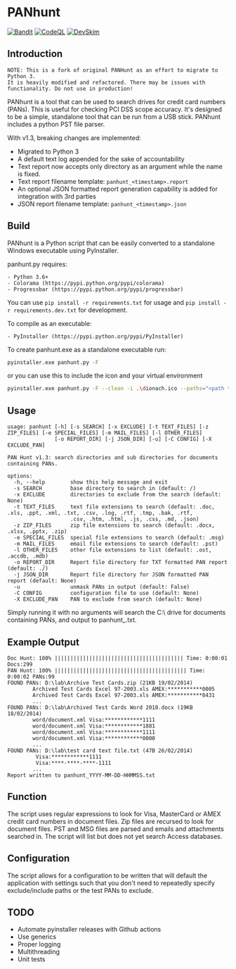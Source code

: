 # PANhunt

[![Bandit](https://github.com/zbalkan/PANhunt/actions/workflows/bandit.yml/badge.svg?branch=master)](https://github.com/zbalkan/PANhunt/actions/workflows/bandit.yml)
[![CodeQL](https://github.com/zbalkan/PANhunt/actions/workflows/codeql.yml/badge.svg?branch=master)](https://github.com/zbalkan/PANhunt/actions/workflows/codeql.yml)
[![DevSkim](https://github.com/zbalkan/PANhunt/actions/workflows/devskim.yml/badge.svg?branch=master)](https://github.com/zbalkan/PANhunt/actions/workflows/devskim.yml)

## Introduction

```
NOTE: This is a fork of original PANHunt as an effort to migrate to Python 3.
It is heavily modified and refactored. There may be issues with functionality. Do not use in production!
```

PANhunt is a tool that can be used to search drives for credit card numbers (PANs). This is useful for checking PCI DSS scope accuracy. It's designed to be a simple, standalone tool that can be run from a USB stick. PANhunt includes a python PST file parser.

With v1.3, breaking changes are implemented:

- Migrated to Python 3
- A default text log appended for the sake of accountability
- Text report now accepts only directory as an argument while the name is fixed.
- Text report filename template: `panhunt_<timestamp>.report`
- An optional JSON formatted report generation capability is added for integration with 3rd parties
- JSON report filename template: `panhunt_<timestamp>.json`

## Build

PANhunt is a Python script that can be easily converted to a standalone Windows executable using PyInstaller.

panhunt.py requires:

	- Python 3.6+
	- Colorama (https://pypi.python.org/pypi/colorama)
	- Progressbar (https://pypi.python.org/pypi/progressbar)

You can use `pip install -r requirements.txt` for usage and `pip install -r requirements.dev.txt` for development.

To compile as an executable:

	- PyInstaller (https://pypi.python.org/pypi/PyInstaller)

To create panhunt.exe as a standalone executable run:

```bash
pyinstaller.exe panhunt.py -F
```

or you can use this to include the icon and your virtual environment

```bash
pyinstaller.exe panhunt.py -F --clean -i .\dionach.ico --paths="<path to virtual env>\Lib\site-packages"
```

## Usage

```
usage: panhunt [-h] [-s SEARCH] [-x EXCLUDE] [-t TEXT_FILES] [-z ZIP_FILES] [-e SPECIAL_FILES] [-m MAIL_FILES] [-l OTHER_FILES]
               [-o REPORT_DIR] [-j JSON_DIR] [-u] [-C CONFIG] [-X EXCLUDE_PAN]

PAN Hunt v1.3: search directories and sub directories for documents containing PANs.

options:
  -h, --help        show this help message and exit
  -s SEARCH         base directory to search in (default: /)
  -x EXCLUDE        directories to exclude from the search (default: None)
  -t TEXT_FILES     text file extensions to search (default: .doc, .xls, .ppt, .xml, .txt, .csv, .log, .rtf, .tmp, .bak, .rtf, 
                    .csv, .htm, .html, .js, .css, .md, .json)
  -z ZIP_FILES      zip file extensions to search (default: .docx, .xlsx, .pptx, .zip)
  -e SPECIAL_FILES  special file extensions to search (default: .msg)
  -m MAIL_FILES     email file extensions to search (default: .pst)
  -l OTHER_FILES    other file extensions to list (default: .ost, .accdb, .mdb)
  -o REPORT_DIR     Report file directory for TXT formatted PAN report (default: ./)
  -j JSON_DIR       Report file directory for JSON formatted PAN report (default: None)
  -u                unmask PANs in output (default: False)
  -C CONFIG         configuration file to use (default: None)
  -X EXCLUDE_PAN    PAN to exclude from search (default: None)
```

Simply running it with no arguments will search the C:\ drive for documents containing PANs, and output to panhunt_<timestamp>.txt.

## Example Output

```
Doc Hunt: 100% ||||||||||||||||||||||||||||||||||||||||| Time: 0:00:01 Docs:299
PAN Hunt: 100% |||||||||||||||||||||||||||||||||||||||||| Time: 0:00:02 PANs:99
FOUND PANs: D:\lab\Archive Test Cards.zip (21KB 19/02/2014)
        Archived Test Cards Excel 97-2003.xls AMEX:***********0005
        Archived Test Cards Excel 97-2003.xls AMEX:***********8431
		...
FOUND PANs: D:\lab\Archived Test Cards Word 2010.docx (19KB 18/02/2014)
        word/document.xml Visa:************1111
        word/document.xml Visa:************1881
        word/document.xml Visa:************1111
        word/document.xml Visa:************0000
		...
FOUND PANs: D:\lab\test card text file.txt (47B 26/02/2014)
         Visa:************1111
         Visa:****-****-****-1111
		...
Report written to panhunt_YYYY-MM-DD-HHMMSS.txt
```

## Function

The script uses regular expressions to look for Visa, MasterCard or AMEX credit card numbers in document files. Zip files are recursed to look for document files. PST and MSG files are parsed and emails and attachments searched in. The script will list but does not yet search Access databases.

## Configuration

The script allows for a configuration to be written that will default the application with settings such that you don't need to
repeatedly specify exclude/include paths or the test PANs to exclude.

## TODO

- Automate pyinstaller releases with Github actions
- Use generics
- Proper logging
- Multithreading
- Unit tests